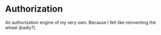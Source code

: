Authorization
=============

An authorization engine of my very own. Because I felt like reinventing the wheel (badly?).
